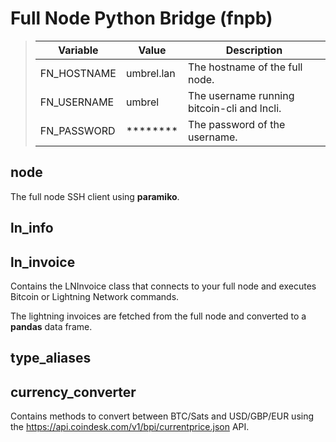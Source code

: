
# Full Node Python Bridge (fnpb)

> | Variable    | Value      | Description                                 |
> | ----------- | ---------- | ------------------------------------------- |
> | FN_HOSTNAME | umbrel.lan | The hostname of the full node.              |
> | FN_USERNAME | umbrel     | The username running bitcoin-cli and lncli. |
> | FN_PASSWORD | ********   | The password of the username.               |

## node

The full node SSH client using **paramiko**.

## ln_info

## ln_invoice

Contains the LNInvoice class that connects to your full node and executes Bitcoin or Lightning Network commands. 

The lightning invoices are fetched from the full node and converted to a **pandas** data frame. 

## type_aliases

## currency_converter

Contains methods to convert between BTC/Sats and USD/GBP/EUR using the <https://api.coindesk.com/v1/bpi/currentprice.json> API.
